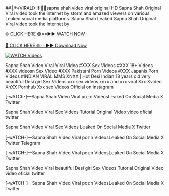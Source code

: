 ##️👙®️√VIRAL▷☀️👄💥sapna shah video viral original HD
Sapna Shah Original Viral video took the internet by storm and amazed viewers on various Leaked social media platforms. Sapna Shah Leaked Sapna Shah Original Viral video took the internet by


[🌐 CLICK HERE 🟢==►► WATCH NOW](https://10kvideonow.blogspot.com/2025/02/jitihabaq.html)

[🔴 CLICK HERE 🌐==►► Download Now](https://10kvideonow.blogspot.com/2025/02/jitihabaq.html)

[![WATCH Videos](https://i.imgur.com/dJHk4Zq.gif)](https://10kvideonow.blogspot.com/2025/02/jitihabaq.html)


Sapna Shah Video Viral Viral Video #XXX Sex Videos #XXX 18+ Videos #XXX videosn Sex Video #XXX Pakistani Porn Videos #XXX Japanis Porn Videos #INDIAN VIRAL MMS XNXX | Hot Desi Indian 18 years old very beautiful Desi girl Sex Videos.xxx sex videos xnxx and xxx viral Xxx Xvideo XnXX Pornhub Xxx sex Videos Official on Instagram

[-wATCh-]—Sapna Shah Video Viral  po𝚛n VideosL𝚎aked On Social Media X Twitter

Sapna Shah Video Viral  Sex Videos Tutorial Original Video video oficial twitter

Sapna Shah Video Viral  Sex Videos L𝚎aked On Social Media X Twitter

[-wATCH-]—Sapna Shah Video Viral  po𝚛n VideosL𝚎aked On Social Media X Twitter Telegram

[-wATCH-]—Sapna Shah Video Viral  po𝚛n VideosL𝚎aked On Social Media X Twitter

Sapna Shah Video Viral  beautiful Desi girl Sex Videos Tutorial Original Video video oficial twitter

[-wATCH-]—Sapna Shah Video Viral  po𝚛n VideosL𝚎aked On Social Media X Twitter 
